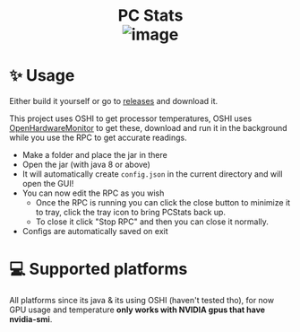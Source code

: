 # <p align="center">PC Stats<br>![image](https://github.com/imAETHER/PCStats/assets/36291026/28eed7b1-5a0e-41a0-8aa7-d990ea16acc8)</p>

# ✨ Usage
Either build it yourself or go to [releases](https://github.com/imAETHER/PCStats/releases) and download it.

This project uses OSHI to get processor temperatures, OSHI uses [OpenHardwareMonitor](https://openhardwaremonitor.org/) to get these, download and run it in the background while you use the RPC to get accurate readings.<br>

- Make a folder and place the jar in there
- Open the jar (with java 8 or above)
- It will automatically create `config.json` in the current directory and will open the GUI!
- You can now edit the RPC as you wish
  - Once the RPC is running you can click the close button to minimize it to tray, click the tray icon to bring PCStats back up.
  - To close it click "Stop RPC" and then you can close it normally.
- Configs are automatically saved on exit

# 💻 Supported platforms
All platforms since its java & its using OSHI (haven't tested tho), for now GPU usage and temperature **only works with NVIDIA gpus that have nvidia-smi**.
